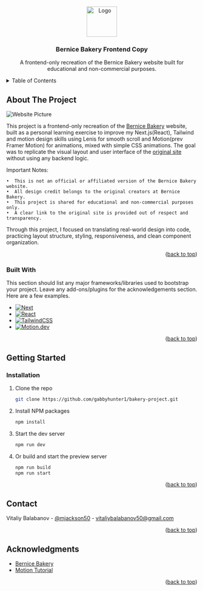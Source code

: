 <!-- Improved compatibility of back to top link: See: https://github.com/othneildrew/Best-README-Template/pull/73 -->
<a id="readme-top"></a>
<!--
*** Thanks for checking out the Best-README-Template. If you have a suggestion
*** that would make this better, please fork the repo and create a pull request
*** or simply open an issue with the tag "enhancement".
*** Don't forget to give the project a star!
*** Thanks again! Now go create something AMAZING! :D
-->



<!-- PROJECT SHIELDS -->
<!--
*** I'm using markdown "reference style" links for readability.
*** Reference links are enclosed in brackets [ ] instead of parentheses ( ).
*** See the bottom of this document for the declaration of the reference variables
*** for contributors-url, forks-url, etc. This is an optional, concise syntax you may use.
*** https://www.markdownguide.org/basic-syntax/#reference-style-links
-->

<!-- PROJECT LOGO -->
<br />
<div align="center">
  <a href="https://github.com/othneildrew/Best-README-Template">
    <img src="src/app/favicon.ico" alt="Logo" width="80" height="80">
  </a>

  <h3 align="center">Bernice Bakery Frontend Copy</h3>

  <p align="center">
    A frontend-only recreation of the Bernice Bakery website built for educational and non-commercial purposes.
    <br />
  </p>
</div>



<!-- TABLE OF CONTENTS -->
<details>
  <summary>Table of Contents</summary>
  <ol>
    <li>
      <a href="#about-the-project">About The Project</a>
      <ul>
        <li><a href="#built-with">Built With</a></li>
      </ul>
    </li>
    <li>
      <a href="#getting-started">Getting Started</a>
      <ul>
        <li><a href="#installation">Installation</a></li>
      </ul>
    </li>
    <li><a href="#contact">Contact</a></li>
    <li><a href="#acknowledgments">Acknowledgments</a></li>
  </ol>
</details>



<!-- ABOUT THE PROJECT -->
## About The Project
<img src="https://github.com/user-attachments/assets/6df01f1f-b5be-4507-8f2c-93d315169efe" alt="Website Picture">

This project is a frontend-only recreation of the [Bernice Bakery](https://bernicebakery.com/) website, built as a personal learning exercise to improve my Next.js(React), Tailwind and motion design skills using Lenis for smooth scroll and Motion(prev Framer Motion) for animations, mixed with simple CSS animations. The goal was to replicate the visual layout and user interface of the [original site](https://bernicebakery.com/) without using any backend logic.

Important Notes:

	•  This is not an official or affiliated version of the Bernice Bakery website.
	•  All design credit belongs to the original creators at Bernice Bakery.
	•  This project is shared for educational and non-commercial purposes only.
	•  A clear link to the original site is provided out of respect and transparency.

Through this project, I focused on translating real-world design into code, practicing layout structure, styling, responsiveness, and clean component organization.

<p align="right">(<a href="#readme-top">back to top</a>)</p>



### Built With

This section should list any major frameworks/libraries used to bootstrap your project. Leave any add-ons/plugins for the acknowledgements section. Here are a few examples.

* [![Next][Next.js]][Next-url]
* [![React][React.js]][React-url]
* [![TailwindCSS][TailwindCSS-badge]][TailwindCSS-url]
* [![Motion.dev][motion-badge]][motion-url]

<p align="right">(<a href="#readme-top">back to top</a>)</p>



<!-- GETTING STARTED -->
## Getting Started

### Installation

1. Clone the repo
   ```sh
   git clone https://github.com/gabbyhunter1/bakery-project.git
   ```
2. Install NPM packages
   ```sh
   npm install
   ```
3. Start the dev server
   ```sh
   npm run dev
   ```
4. Or build and start the preview server
   ```sh
   npm run build
   npm run start
   ```

<p align="right">(<a href="#readme-top">back to top</a>)</p>

<!-- CONTACT -->
## Contact

Vitaliy Balabanov - [@mjackson50](https://x.com/mjackson50_) - vitaliybalabanov50@gmail.com

<p align="right">(<a href="#readme-top">back to top</a>)</p>



<!-- ACKNOWLEDGMENTS -->
## Acknowledgments

* [Bernice Bakery](https://bernicebakery.com/)
* [Motion Tutorial](https://www.youtube.com/watch?v=znbCa4Rr054)

<p align="right">(<a href="#readme-top">back to top</a>)</p>



<!-- MARKDOWN LINKS & IMAGES -->
<!-- https://www.markdownguide.org/basic-syntax/#reference-style-links -->
[linkedin-shield]: https://img.shields.io/badge/-LinkedIn-black.svg?style=for-the-badge&logo=linkedin&colorB=555
[linkedin-url]: https://linkedin.com/in/othneildrew
[product-screenshot]: images/screenshot.png
[Next.js]: https://img.shields.io/badge/next.js-000000?style=for-the-badge&logo=nextdotjs&logoColor=white
[Next-url]: https://nextjs.org/
[React.js]: https://img.shields.io/badge/React-20232A?style=for-the-badge&logo=react&logoColor=61DAFB
[React-url]: https://reactjs.org/
[TailwindCSS-badge]: https://img.shields.io/badge/TailwindCSS-0ea5e9?style=for-the-badge&logo=tailwindcss&logoColor=white
[TailwindCSS-url]: https://tailwindcss.com/
[motion-badge]: https://img.shields.io/badge/motion.dev-FFD700?style=for-the-badge
[Motion-url]: https://motion.dev/
